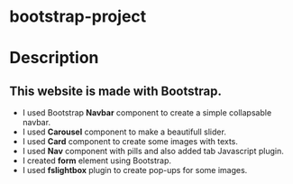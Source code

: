 # bootstrap-project

# Description
## This website is made with <strong>Bootstrap</strong>.

- I used Bootstrap <strong>Navbar</strong> component to create a simple collapsable navbar.
- I used <strong>Carousel</strong> component to make a beautifull slider.
- I used <strong>Card</strong> component to create some images with texts.
- I used <strong>Nav</strong> component with pills and also added tab Javascript plugin.
- I created <strong>form</strong> element using Bootstrap.
- I used <strong>fslightbox</strong> plugin to create pop-ups for some images.

